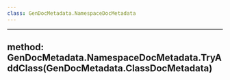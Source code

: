 ```yaml
---
class: GenDocMetadata.NamespaceDocMetadata
---
```

---
method: GenDocMetadata.NamespaceDocMetadata.TryAddClass(GenDocMetadata.ClassDocMetadata)
---

